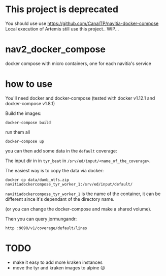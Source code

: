 # This project is deprecated
You should use use https://github.com/CanalTP/navitia-docker-compose
Local execution of Artemis still use this project.. WIP...


# nav2_docker_compose
docker compose with micro containers, one for each navitia's service

# how to use
You'll need docker and docker-compose (tested with docker v1.12.1 and docker-compose v1.8.1)

Build the images:

`docker-compose build`

run them all

`docker-compose up`

you can then add some data in the `default` coverage:

The input dir in in `tyr_beat` in `/srv/ed/input/<name_of_the_coverage>`.

The easiest way is to copy the data via docker:

`docker cp data/dumb_ntfs.zip navitiadockercompose_tyr_worker_1:/srv/ed/input/default/`

`navitiadockercompose_tyr_worker_1` is the name of the container, it can be different since it's dependant of the directory name.

(or you can change the docker-compose and make a shared volume).

Then you can query jormungandr:

`http :9090/v1/coverage/default/lines`

# TODO
- make it easy to add more kraken instances
- move the tyr and kraken images to alpine :wink:
